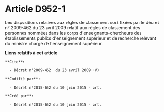 # Article D952-1

Les dispositions relatives aux règles de classement sont fixées par le décret n° 2009-462 du 23 avril 2009 relatif aux règles
de classement des personnes nommées dans les corps d'enseignants-chercheurs des établissements publics d'enseignement
supérieur et de recherche relevant du ministre chargé de l'enseignement supérieur.

**Liens relatifs à cet article**

	**Cite**:

	  - Décret n°2009-462  du 23 avril 2009 (V)

	**Codifié par**:

	  - Décret n°2015-652 du 10 juin 2015 - art.

	**Créé par**:

	  - Décret n°2015-652 du 10 juin 2015 - art.
